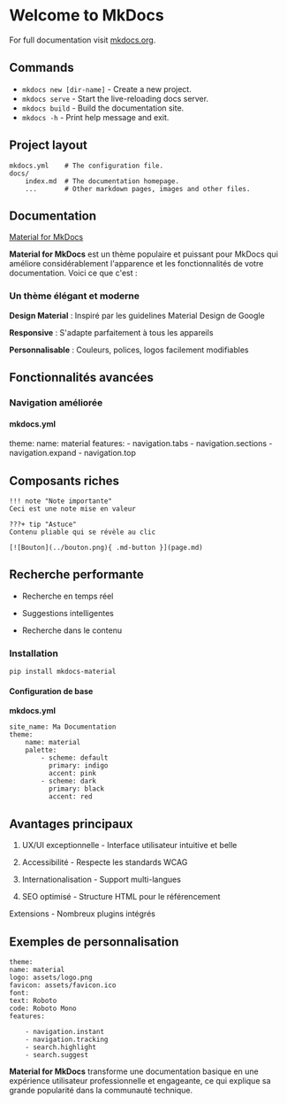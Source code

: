 # Welcome to MkDocs

For full documentation visit [mkdocs.org](https://www.mkdocs.org).

## Commands

- `mkdocs new [dir-name]` - Create a new project.
- `mkdocs serve` - Start the live-reloading docs server.
- `mkdocs build` - Build the documentation site.
- `mkdocs -h` - Print help message and exit.

## Project layout

    mkdocs.yml    # The configuration file.
    docs/
        index.md  # The documentation homepage.
        ...       # Other markdown pages, images and other files.

## Documentation

[Material for MkDocs ](https://squidfunk.github.io/mkdocs-material/getting-started/)

**Material for MkDocs** est un thème populaire et puissant pour MkDocs qui améliore considérablement l'apparence et les fonctionnalités de votre documentation. Voici ce que c'est :

### Un thème élégant et moderne

**Design Material** : Inspiré par les guidelines Material Design de Google

**Responsive** : S'adapte parfaitement à tous les appareils

**Personnalisable** : Couleurs, polices, logos facilement modifiables

## Fonctionnalités avancées

### Navigation améliorée

#### mkdocs.yml

theme:
name: material
features: - navigation.tabs - navigation.sections - navigation.expand - navigation.top

## Composants riches

```
!!! note "Note importante"
Ceci est une note mise en valeur

???+ tip "Astuce"
Contenu pliable qui se révèle au clic

[![Bouton](../bouton.png){ .md-button }](page.md)
```

## Recherche performante

- Recherche en temps réel

- Suggestions intelligentes

- Recherche dans le contenu

### Installation

```
pip install mkdocs-material
```

#### Configuration de base

**mkdocs.yml**

```
site_name: Ma Documentation
theme:
    name: material
    palette:
        - scheme: default
          primary: indigo
          accent: pink
        - scheme: dark
          primary: black
          accent: red
```

## Avantages principaux

1. UX/UI exceptionnelle - Interface utilisateur intuitive et belle

2. Accessibilité - Respecte les standards WCAG

3. Internationalisation - Support multi-langues

4. SEO optimisé - Structure HTML pour le référencement

Extensions - Nombreux plugins intégrés

## Exemples de personnalisation

```
theme:
name: material
logo: assets/logo.png
favicon: assets/favicon.ico
font:
text: Roboto
code: Roboto Mono
features:

    - navigation.instant
    - navigation.tracking
    - search.highlight
    - search.suggest
```

**Material for MkDocs** transforme une documentation basique en une expérience utilisateur professionnelle et engageante, ce qui explique sa grande popularité dans la communauté technique.
